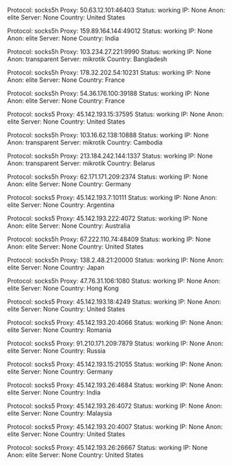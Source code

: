 Protocol: socks5h
Proxy: 50.63.12.101:46403
Status: working
IP: None
Anon: elite
Server: None
Country: United States

Protocol: socks5h
Proxy: 159.89.164.144:49012
Status: working
IP: None
Anon: elite
Server: None
Country: India

Protocol: socks5h
Proxy: 103.234.27.221:9990
Status: working
IP: None
Anon: transparent
Server: mikrotik
Country: Bangladesh

Protocol: socks5h
Proxy: 178.32.202.54:10231
Status: working
IP: None
Anon: elite
Server: None
Country: France

Protocol: socks5h
Proxy: 54.36.176.100:39188
Status: working
IP: None
Anon: elite
Server: None
Country: France

Protocol: socks5
Proxy: 45.142.193.15:37595
Status: working
IP: None
Anon: elite
Server: None
Country: United States

Protocol: socks5h
Proxy: 103.16.62.138:10888
Status: working
IP: None
Anon: transparent
Server: mikrotik
Country: Cambodia

Protocol: socks5h
Proxy: 213.184.242.144:1337
Status: working
IP: None
Anon: transparent
Server: mikrotik
Country: Belarus

Protocol: socks5h
Proxy: 62.171.171.209:2374
Status: working
IP: None
Anon: elite
Server: None
Country: Germany

Protocol: socks5
Proxy: 45.142.193.7:10111
Status: working
IP: None
Anon: elite
Server: None
Country: Argentina

Protocol: socks5
Proxy: 45.142.193.222:4072
Status: working
IP: None
Anon: elite
Server: None
Country: Australia

Protocol: socks5h
Proxy: 67.222.110.74:48409
Status: working
IP: None
Anon: elite
Server: None
Country: United States

Protocol: socks5h
Proxy: 138.2.48.21:20000
Status: working
IP: None
Anon: elite
Server: None
Country: Japan

Protocol: socks5h
Proxy: 47.76.31.106:1080
Status: working
IP: None
Anon: elite
Server: None
Country: Hong Kong

Protocol: socks5
Proxy: 45.142.193.18:4249
Status: working
IP: None
Anon: elite
Server: None
Country: United States

Protocol: socks5
Proxy: 45.142.193.20:4066
Status: working
IP: None
Anon: elite
Server: None
Country: Romania

Protocol: socks5
Proxy: 91.210.171.209:7879
Status: working
IP: None
Anon: elite
Server: None
Country: Russia

Protocol: socks5
Proxy: 45.142.193.15:21055
Status: working
IP: None
Anon: elite
Server: None
Country: Germany

Protocol: socks5
Proxy: 45.142.193.26:4684
Status: working
IP: None
Anon: elite
Server: None
Country: India

Protocol: socks5
Proxy: 45.142.193.26:4072
Status: working
IP: None
Anon: elite
Server: None
Country: Malaysia

Protocol: socks5
Proxy: 45.142.193.20:4007
Status: working
IP: None
Anon: elite
Server: None
Country: United States

Protocol: socks5
Proxy: 45.142.193.26:26667
Status: working
IP: None
Anon: elite
Server: None
Country: United States

